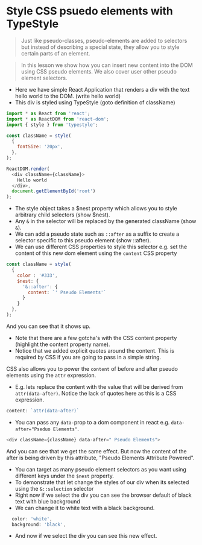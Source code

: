 # Style CSS psuedo elements with TypeStyle

> Just like pseudo-classes, pseudo-elements are added to selectors but instead of describing a special state, they allow you to style certain parts of an element.

> In this lesson we show how you can insert new content into the DOM using CSS pseudo elements. We also cover user other pseudo element selectors.

* Here we have simple React Application that renders a div with the text hello world to the DOM. (write hello world)
* This div is styled using TypeStyle (goto definition of className)

```js
import * as React from 'react';
import * as ReactDOM from 'react-dom';
import { style } from 'typestyle';

const className = style(
  {
    fontSize: '20px',
  },
);

ReactDOM.render(
  <div className={className}>
    Hello world
  </div>,
  document.getElementById('root')
);
```

* The style object takes a $nest property which allows you to style arbitrary child selectors (show $nest).
* Any `&` in the selector will be replaced by the generated className (show `&`).
* We can add a pseudo state such as `::after` as a suffix to create a selector specific to this pseudo element (show ::after).
* We can use different CSS properties to style this selector e.g.  set the content of this new dom element using the `content` CSS property

```js
const className = style(
  {
    color : '#333',
    $nest: {
      '&::after': {
        content: `' Pseudo Elements'`
      }
    }
  },
);
```
And you can see that it shows up.

* Note that there are a few gotcha's with the CSS content property (highlight the content property name).
* Notice that we added explicit quotes around the content. This is required by CSS if you are going to pass in a simple string.

CSS also allows you to power the `content` of before and after pseudo elements using the `attr` expression.

* E.g. lets replace the content with the value that will be derived from `attr(data-after)`. Notice the lack of quotes here as this is a CSS expression.

```js
content: `attr(data-after)`
```

* You can pass any `data-`prop to a dom component in react e.g. `data-after="Pseduo Elements"`.

```js
<div className={className} data-after=" Pseudo Elements">
```

And you can see that we get the same effect. But now the content of the after is being driven by this attribute, "Pseudo Elements Attribute Powered".

* You can target as many pseudo element selectors as you want using different keys under the `$nest` property.
* To demonstrate that let change the styles of our div when its selected using the `&::selection` selector
* Right now if we select the div you can see the browser default of black text with blue background
* We can change it to white text with a black background.
```js
  color: 'white',
  background: 'black',
```
* And now if we select the div you can see this new effect.
